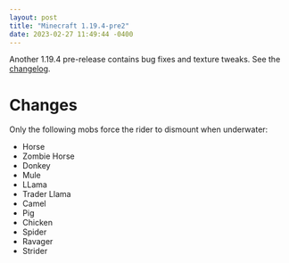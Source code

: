```yaml
---
layout: post
title: "Minecraft 1.19.4-pre2"
date: 2023-02-27 11:49:44 -0400
---
```


Another 1.19.4 pre-release contains bug fixes and texture tweaks. See the [changelog](https://www.minecraft.net/en-us/article/minecraft-1-19-4-pre-release-2).

# Changes

Only the following mobs force the rider to dismount when underwater:
- Horse
- Zombie Horse
- Donkey
- Mule
- LLama
- Trader Llama
- Camel
- Pig
- Chicken
- Spider
- Ravager
- Strider

